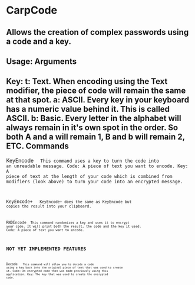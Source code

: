 # CarpCode
Allows the creation of complex passwords using a code and a key.
--------------
Usage:
Arguments
----------
Key:
t: Text. When encoding using the Text modifier, the piece of code will remain the same at that spot.
a: ASCII. Every key in your keyboard has a numeric value behind it. This is called ASCII.
b: Basic. Every letter in the alphabet will always remain in it's own spot in the order. So both A and a will remain 1, B and b will remain 2, ETC.
Commands
--------

KeyEncode <code> <key>
This command uses a key to turn the code into an unreadable message.
Code: A piece of text you want to encode.
Key: A piece of text at the length of your code which is combined from modifiers (look above) to turn your code into an encrypted message.

KeyEncode+ <code> <key>
KeyEncode+ does the same as KeyEncode but copies the result into your clipboard.

RNDEncode <code>
This command randomizes a key and uses it to encrypt your code. It will print both the result, the code and the key it used.
Code: A piece of text you want to encode.

NOT YET IMPLEMENTED FEATURES
---------------------------
Decode <code> <key>
This command will allow you to decode a code using a key back into the original piece of text that was used to create it.
Code: An encrypted code that was made previously using this application.
Key: The key that was used to create the encrypted code.
